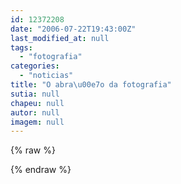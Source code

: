 ```yaml
---
id: 12372208
date: "2006-07-22T19:43:00Z"
last_modified_at: null
tags:
  - "fotografia"
categories:
  - "noticias"
title: "O abra\u00e7o da fotografia"
sutia: null
chapeu: null
autor: null
imagem: null
---
```

{% raw %}
<p> </p>
{% endraw %}